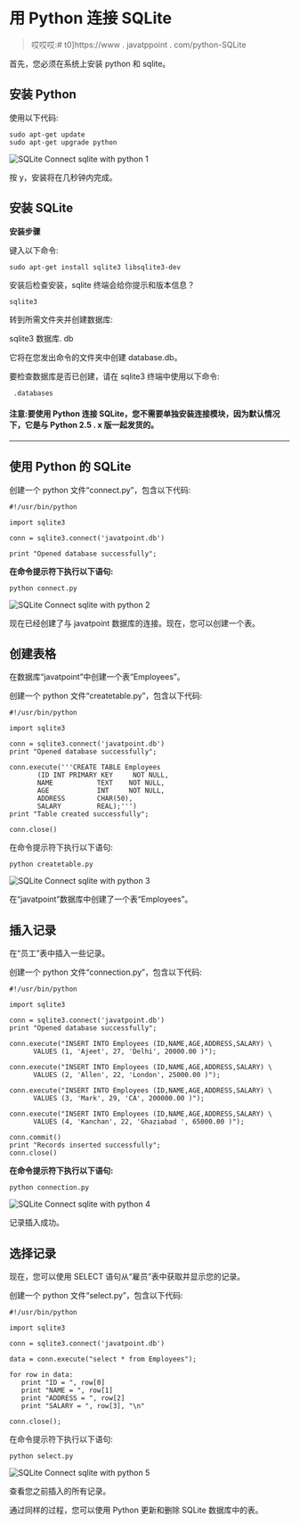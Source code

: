 # 用 Python 连接 SQLite

> 哎哎哎:# t0]https://www . javatppoint . com/python-SQLite

首先，您必须在系统上安装 python 和 sqlite。

## 安装 Python

使用以下代码:

```
sudo apt-get update
sudo apt-get upgrade python

```

![SQLite Connect sqlite with python 1](img/98ddb8f0a2d623e271691c9e6f46a3e1.png)

按 y，安装将在几秒钟内完成。

## 安装 SQLite

**安装步骤**

键入以下命令:

```
sudo apt-get install sqlite3 libsqlite3-dev

```

安装后检查安装，sqlite 终端会给你提示和版本信息？

```
sqlite3

```

转到所需文件夹并创建数据库:

sqlite3 数据库. db

它将在您发出命令的文件夹中创建 database.db。

要检查数据库是否已创建，请在 sqlite3 终端中使用以下命令:

```
 .databases

```

#### 注意:要使用 Python 连接 SQLite，您不需要单独安装连接模块，因为默认情况下，它是与 Python 2.5 . x 版一起发货的。

* * *

## 使用 Python 的 SQLite

创建一个 python 文件“connect.py”，包含以下代码:

```
#!/usr/bin/python

import sqlite3

conn = sqlite3.connect('javatpoint.db')

print "Opened database successfully";

```

**在命令提示符下执行以下语句:**

```
python connect.py

```

![SQLite Connect sqlite with python 2](img/39d1342661f43a70acd451c3accf2bd6.png)

现在已经创建了与 javatpoint 数据库的连接。现在，您可以创建一个表。

## 创建表格

在数据库“javatpoint”中创建一个表“Employees”。

创建一个 python 文件“createtable.py”，包含以下代码:

```
#!/usr/bin/python

import sqlite3

conn = sqlite3.connect('javatpoint.db')
print "Opened database successfully";

conn.execute('''CREATE TABLE Employees
       (ID INT PRIMARY KEY     NOT NULL,
       NAME           TEXT    NOT NULL,
       AGE            INT     NOT NULL,
       ADDRESS        CHAR(50),
       SALARY         REAL);''')
print "Table created successfully";

conn.close()

```

在命令提示符下执行以下语句:

```
python createtable.py

```

![SQLite Connect sqlite with python 3](img/34a96bf81fb97cd19581923a0abaf526.png)

在“javatpoint”数据库中创建了一个表“Employees”。

## 插入记录

在“员工”表中插入一些记录。

创建一个 python 文件“connection.py”，包含以下代码:

```
#!/usr/bin/python

import sqlite3

conn = sqlite3.connect('javatpoint.db')
print "Opened database successfully";

conn.execute("INSERT INTO Employees (ID,NAME,AGE,ADDRESS,SALARY) \
      VALUES (1, 'Ajeet', 27, 'Delhi', 20000.00 )");

conn.execute("INSERT INTO Employees (ID,NAME,AGE,ADDRESS,SALARY) \
      VALUES (2, 'Allen', 22, 'London', 25000.00 )");

conn.execute("INSERT INTO Employees (ID,NAME,AGE,ADDRESS,SALARY) \
      VALUES (3, 'Mark', 29, 'CA', 200000.00 )");

conn.execute("INSERT INTO Employees (ID,NAME,AGE,ADDRESS,SALARY) \
      VALUES (4, 'Kanchan', 22, 'Ghaziabad ', 65000.00 )");

conn.commit()
print "Records inserted successfully";
conn.close()

```

**在命令提示符下执行以下语句:**

```
python connection.py

```

![SQLite Connect sqlite with python 4](img/7ba1b156540a9f1a241f221e4591a53a.png)

记录插入成功。

## 选择记录

现在，您可以使用 SELECT 语句从“雇员”表中获取并显示您的记录。

创建一个 python 文件“select.py”，包含以下代码:

```
#!/usr/bin/python

import sqlite3

conn = sqlite3.connect('javatpoint.db')

data = conn.execute("select * from Employees");

for row in data:
   print "ID = ", row[0]
   print "NAME = ", row[1]
   print "ADDRESS = ", row[2]
   print "SALARY = ", row[3], "\n"

conn.close();

```

在命令提示符下执行以下语句:

```
python select.py 

```

![SQLite Connect sqlite with python 5](img/1b56a244bc056f0a2efd7eb0cb1e2d87.png)

查看您之前插入的所有记录。

通过同样的过程，您可以使用 Python 更新和删除 SQLite 数据库中的表。